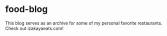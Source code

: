 # food-blog
This blog serves as an archive for some of my personal favorite restaurants. Check out izakayaeats.com!
